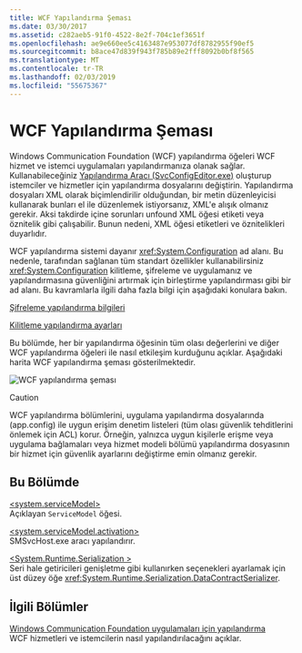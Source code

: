 ```yaml
---
title: WCF Yapılandırma Şeması
ms.date: 03/30/2017
ms.assetid: c282aeb5-91f0-4522-8e2f-704c1ef3651f
ms.openlocfilehash: ae9e660ee5c4163487e953077df8782955f90ef5
ms.sourcegitcommit: b8ace47d839f943f785b89e2fff8092b0bf8f565
ms.translationtype: MT
ms.contentlocale: tr-TR
ms.lasthandoff: 02/03/2019
ms.locfileid: "55675367"
---
```

# <a name="wcf-configuration-schema"></a>WCF Yapılandırma Şeması
Windows Communication Foundation (WCF) yapılandırma öğeleri WCF hizmet ve istemci uygulamaları yapılandırmanıza olanak sağlar. Kullanabileceğiniz [Yapılandırma Aracı (SvcConfigEditor.exe)](../../../../../docs/framework/wcf/configuration-editor-tool-svcconfigeditor-exe.md) oluşturup istemciler ve hizmetler için yapılandırma dosyalarını değiştirin. Yapılandırma dosyaları XML olarak biçimlendirilir olduğundan, bir metin düzenleyicisi kullanarak bunları el ile düzenlemek istiyorsanız, XML'e alışık olmanız gerekir. Aksi takdirde içine sorunları unfound XML öğesi etiketi veya öznitelik gibi çalışabilir. Bunun nedeni, XML öğesi etiketleri ve öznitelikleri duyarlıdır.  
  
 WCF yapılandırma sistemi dayanır <xref:System.Configuration> ad alanı. Bu nedenle, tarafından sağlanan tüm standart özellikler kullanabilirsiniz <xref:System.Configuration> kilitleme, şifreleme ve uygulamanız ve yapılandırmasına güvenliğini artırmak için birleştirme yapılandırması gibi bir ad alanı. Bu kavramlarla ilgili daha fazla bilgi için aşağıdaki konulara bakın.  
  
 [Şifreleme yapılandırma bilgileri](https://go.microsoft.com/fwlink/?LinkId=95337)  
  
 [Kilitleme yapılandırma ayarları](https://go.microsoft.com/fwlink/?LinkId=95338)  
  
 Bu bölümde, her bir yapılandırma öğesinin tüm olası değerlerini ve diğer WCF yapılandırma öğeleri ile nasıl etkileşim kurduğunu açıklar. Aşağıdaki harita WCF yapılandırma şeması gösterilmektedir.  
  
 ![WCF yapılandırma şeması](../../../../../docs/framework/configure-apps/file-schema/wcf/media/orcasconfigschema.gif "OrcasConfigSchema")  
  
> [!CAUTION]
>  WCF yapılandırma bölümlerini, uygulama yapılandırma dosyalarında (app.config) ile uygun erişim denetim listeleri (tüm olası güvenlik tehditlerini önlemek için ACL) korur.  Örneğin, yalnızca uygun kişilerle erişme veya uygulama bağlamaları veya hizmet modeli bölümü yapılandırma dosyasının bir hizmet için güvenlik ayarlarını değiştirme emin olmanız gerekir.  
  
## <a name="in-this-section"></a>Bu Bölümde  
 [\<system.serviceModel>](../../../../../docs/framework/configure-apps/file-schema/wcf/system-servicemodel.md)  
 Açıklayan `ServiceModel` öğesi.  
  
 [\<system.serviceModel.activation>](../../../../../docs/framework/configure-apps/file-schema/wcf/system-servicemodel-activation.md)  
 SMSvcHost.exe aracı yapılandırır.  
  
 [\<System.Runtime.Serialization >](../../../../../docs/framework/configure-apps/file-schema/wcf/system-runtime-serialization.md)  
 Seri hale getiricileri genişletme gibi kullanırken seçenekleri ayarlamak için üst düzey öğe <xref:System.Runtime.Serialization.DataContractSerializer>.  
  
## <a name="related-sections"></a>İlgili Bölümler  
 [Windows Communication Foundation uygulamaları için yapılandırma](../../../wcf/configuring-services.md)  
 WCF hizmetleri ve istemcilerin nasıl yapılandırılacağını açıklar.
